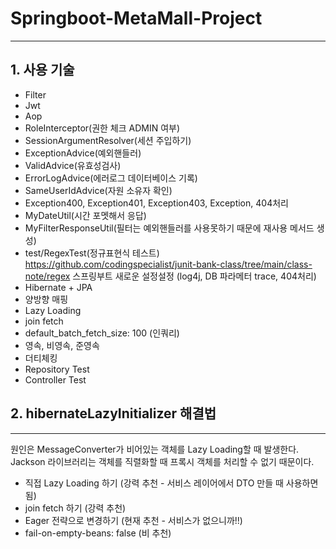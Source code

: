 # Springboot-MetaMall-Project
---
## 1. 사용 기술
- Filter
- Jwt
- Aop
- RoleInterceptor(권한 체크 ADMIN 여부)
- SessionArgumentResolver(세션 주입하기)
- ExceptionAdvice(예외핸들러)
- ValidAdvice(유효성검사)
- ErrorLogAdvice(에러로그 데이터베이스 기록)
- SameUserIdAdvice(자원 소유자 확인)
- Exception400, Exception401, Exception403, Exception, 404처리
- MyDateUtil(시간 포멧해서 응답)
- MyFilterResponseUtil(필터는 예외핸들러를 사용못하기 때문에 재사용 메서드 생성)
- test/RegexTest(정규표현식 테스트) https://github.com/codingspecialist/junit-bank-class/tree/main/class-note/regex
스프링부트 새로운 설정설정 (log4j, DB 파라메터 trace, 404처리)
- Hibernate + JPA
- 양방향 매핑
- Lazy Loading
- join fetch
- default_batch_fetch_size: 100 (인쿼리)
- 영속, 비영속, 준영속
- 더티체킹
- Repository Test
- Controller Test

## 2. hibernateLazyInitializer 해결법
---
원인은 MessageConverter가 비어있는 객체를 Lazy Loading할 때 발생한다. Jackson 라이브러리는 객체를 직렬화할 때 프록시 객체를 처리할 수 없기 때문이다.
- 직접 Lazy Loading 하기 (강력 추천 - 서비스 레이어에서 DTO 만들 때 사용하면 됨)
- join fetch 하기 (강력 추천)
- Eager 전략으로 변경하기 (현재 추천 - 서비스가 없으니까!!)
- fail-on-empty-beans: false (비 추천)
